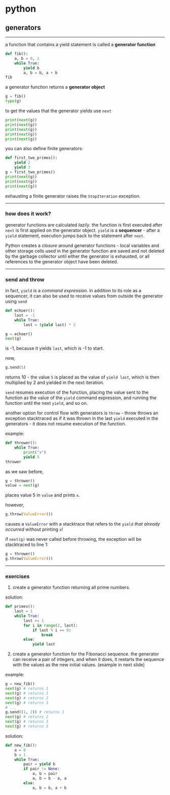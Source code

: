 # python

## generators

---

a function that contains a yield statement is called a **generator function**

```python
def fib():
    a, b = 0, 1
    while True:
        yield b
        a, b = b, a + b
fib
```
<!-- .element: data-thebe-executable-python -->

<!--vert-->

a generator function returns a **generator object**

```python
g = fib()
type(g)
```
<!-- .element: data-thebe-executable-python -->

<!--vert-->
to get the values that the generator yields use `next`

```python
print(next(g))
print(next(g))
print(next(g))
print(next(g))
print(next(g))
```
<!-- .element: data-thebe-executable-python -->
<!--vert-->

you can also define finite generators:
```python
def first_two_primes():
    yield 2
    yield 3
g = first_two_primes()
print(next(g))
print(next(g))
print(next(g))
```
<!-- .element: data-thebe-executable-python -->
exhausting a finite generator raises the `StopIteration` exception.

---

### how does it work?

<!--vert-->

generator functions are calculated *lazily*. the function is first executed after `next` is first applied on the 
generator object. `yield` is a **sequencer** - after a `yield` statement, execution jumps back to the statement after `next`.
<!--vert-->
Python creates a *closure* around generator functions - local variables and other storage cells used in the generator function are
saved and not deleted by the garbage collector until either the generator is exhausted, or all references to the generator
object have been deleted. 

---

### send and throw

<!--vert-->
in fact, `yield` is a *command expression*. in addition to its role as a sequencer, it can also be used to receive
values from outside the generator using `send`
```python
def echoer():
    last = -1
    while True:
        last = (yield last) * 2

g = echoer()
next(g)
```
<!-- .element: data-thebe-executable-python -->

is -1, because it yields `last`, which is -1 to start.
<!--vert-->
now,
```python
g.send(5)
```
<!-- .element: data-thebe-executable-python -->
returns 10 - the value `5` is placed as the value of `yield last`, which is then multiplied by 2 and yielded in the next iteration.

`send` resumes execution of the function, placing the value sent to the function as the value of the `yield`
command expression, and running the function until the next `yield`, and so on.
<!--vert-->

another option for control flow with generators is `throw` - throw throws an exception stacktraced as if it was thrown
 in the last `yield` executed in the generators - it does not resume execution of the function. 
<!--vert-->
example:
```python
def thrower():
    while True:
        print("x")
        yield 5
thrower
```
<!-- .element: data-thebe-executable-python -->
<!--vert-->

as we saw before,
```python
g = thrower()
value = next(g)
```
<!-- .element: data-thebe-executable-python -->

places value 5 in `value` and prints `x`.
<!--vert-->
however,
```python
g.throw(ValueError())
```
<!-- .element: data-thebe-executable-python -->

causes a `ValueError` with a stacktrace that refers to the `yield` *that already occurred* without printing `x`!
<!--vert-->
if `next(g)` was never called before throwing, the exception will be stacktraced to line 1:
```python
g = thrower()
g.throw(ValueError())
```
<!-- .element: data-thebe-executable-python -->

---

### exercises

<!--vert-->
1. create a generator function returning all prime numbers.
<!--vert-->
solution:
```python
def primes():
    last = 1
    while True:
        last += 1
        for i in range(2, last):
            if last % i == 0:
                break
        else:
            yield last
```
<!-- .element: data-thebe-executable-python -->
<!--vert-->
2. create a generator function for the Fibonacci sequence. the generator can receive a pair of integers,
and when it does, it restarts the sequence with the values as the new initial values. (example in next slide)
<!--vert-->
example:
```python
g = new_fib()
next(g) # returns 1
next(g) # returns 1
next(g) # returns 2
next(g) # returns 3
# ...
g.send((1, 2)) # returns 1
next(g) # returns 2
next(g) # returns 3
next(g) # returns 5
```
<!--vert-->
solution:
```python
def new_fib():
    a = 0
    b = 1
    while True:
        pair = yield b
        if pair != None:
            a, b = pair
            a, b = b - a, a
        else:
            a, b = b, a + b
```
